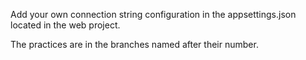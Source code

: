 Add your own connection string configuration in the appsettings.json located in the web project.

The practices are in the branches named after their number.

